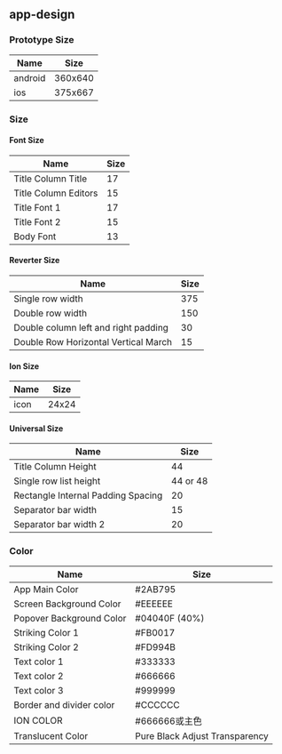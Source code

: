 ## app-design



### Prototype Size

Name | Size
----|----
android|360x640
ios|375x667

### Size

#### Font Size

Name | Size
----|----
Title Column Title |17
Title Column Editors | 15
Title Font 1|17
Title Font 2|15
Body Font |13

#### Reverter Size

Name | Size
----|----
Single row width|375
Double row width|150
Double column left and right padding |30
Double Row Horizontal Vertical March|15

#### Ion Size

Name | Size
----|----
icon | 24x24

#### Universal Size

Name | Size
----|----
Title Column Height | 44
Single row list height|44 or 48
Rectangle Internal Padding Spacing |20
Separator bar width|15
Separator bar width 2|20

### Color

Name | Size
----|----
App Main Color | #2AB795
Screen Background Color | #EEEEEE
Popover Background Color | #04040F (40%)
Striking Color 1 | #FB0017
Striking Color 2 | #FD994B
Text color 1 | #333333
Text color 2 | #666666
Text color 3 | #999999
Border and divider color | #CCCCCC
ION COLOR | #666666或主色
Translucent Color | Pure Black Adjust Transparency
